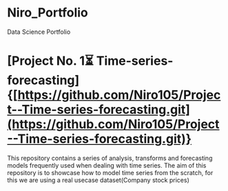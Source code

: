 # Niro_Portfolio
 Data Science Portfolio

# [Project No. 1⏳ Time-series-forecasting] {[https://github.com/Niro105/Project--Time-series-forecasting.git](https://github.com/Niro105/Project--Time-series-forecasting.git)}

This repository contains a series of analysis, transforms and forecasting models frequently used when dealing with time series. The aim of this repository is to showcase how to model time series from the scratch, for this we are using a real usecase dataset(Company stock prices)
